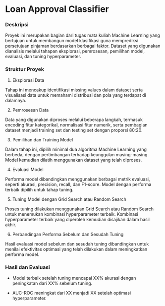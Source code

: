 # Loan Approval Classifier
### Deskripsi
Proyek ini merupakan bagian dari tugas mata kuliah Machine Learning yang bertujuan untuk membangun model klasifikasi guna memprediksi persetujuan pinjaman berdasarkan berbagai faktor. Dataset yang digunakan dianalisis melalui tahapan eksplorasi, pemrosesan, pemilihan model, evaluasi, dan tuning hyperparameter.

### Struktur Proyek

1. Eksplorasi Data

Tahap ini mencakup identifikasi missing values dalam dataset serta visualisasi data untuk memahami distribusi dan pola yang terdapat di dalamnya.

2. Pemrosesan Data

Data yang digunakan diproses melalui beberapa langkah, termasuk encoding fitur kategorikal, normalisasi fitur numerik, serta pembagian dataset menjadi training set dan testing set dengan proporsi 80:20.

3. Pemilihan dan Training Model

Dalam tahap ini, dipilih minimal dua algoritma Machine Learning yang berbeda, dengan pertimbangan terhadap keunggulan masing-masing. Model kemudian dilatih menggunakan dataset yang telah diproses.

4. Evaluasi Model

Performa model dibandingkan menggunakan berbagai metrik evaluasi, seperti akurasi, precision, recall, dan F1-score. Model dengan performa terbaik dipilih untuk tahap tuning.

5. Tuning Model dengan Grid Search atau Random Search

Proses tuning dilakukan menggunakan Grid Search atau Random Search untuk menemukan kombinasi hyperparameter terbaik. Kombinasi hyperparameter terbaik yang diperoleh kemudian disajikan dalam hasil akhir.

6. Perbandingan Performa Sebelum dan Sesudah Tuning

Hasil evaluasi model sebelum dan sesudah tuning dibandingkan untuk menilai efektivitas optimasi yang telah dilakukan dalam meningkatkan performa model.

### Hasil dan Evaluasi

- Model terbaik setelah tuning mencapai XX% akurasi dengan peningkatan dari XX% sebelum tuning.

- AUC-ROC meningkat dari XX menjadi XX setelah optimasi hyperparameter.
